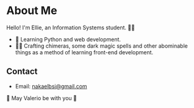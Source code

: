 # About Me

Hello! I'm Ellie, an Information Systems student.  👨‍💻

- 🌱 Learning Python and web development.
- 🧟‍♀️ Crafting chimeras, some dark magic spells and other abominable things as a method of learning front-end development.

## Contact

- Email: nakaelbsi@gmail.com


🐄 May Valerio be with you 🐄
